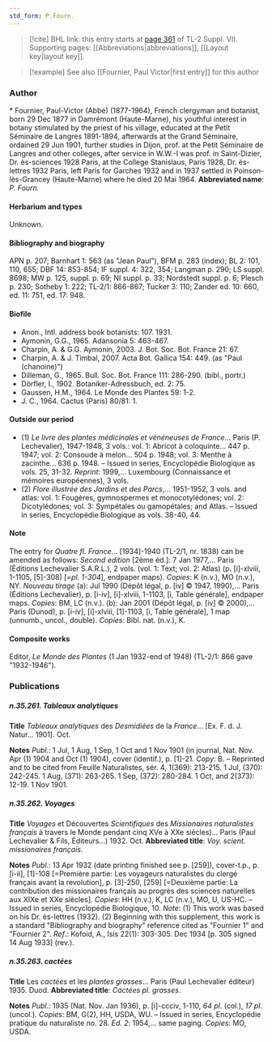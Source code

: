 ```yaml
---
std_form: P.Fourn.
---
```


> [!cite] BHL link: this entry starts at [page 361](https://www.biodiversitylibrary.org/page/33259865) of TL-2 Suppl. VII.
> Supporting pages: [[Abbreviations|abbreviations]], [[Layout key|layout key]].

> [!example] See also [[Fournier, Paul Victor|first entry]] for this author

### Author

\* Fournier, Paul-Victor (Abbé) (1877-1964), French clergyman and botanist, born 29 Dec 1877 in Damrémont (Haute-Marne), his youthful interest in botany stimulated by the priest of his village, educated at the Petit Séminaire de Langres 1891-1894, afterwards at the Grand Séminaire, ordained 29 Jun 1901, further studies in Dijon, prof. at the Petit Séminaire de Langres and other colleges, after service in W.W.-I was prof. in Saint-Dizier, Dr. ès-sciences 1928 Paris, at the College Stanislaus, Paris 1928, Dr. ès-lettres 1932 Paris, left Paris for Garches 1932 and in 1937 settled in Poinson-lès-Grancey (Haute-Marne) where he died 20 Mai 1964. 
**Abbreviated name**: *P. Fourn.*

#### Herbarium and types

Unknown.

#### Bibliography and biography

APN p. 207; Barnhart 1: 563 (as "Jean Paul"), BFM p. 283 (index); BL 2: 101, 110, 655; DBF 14: 853-854; IF suppl. 4: 322, 354; Langman p. 290; LS suppl. 8698; MW p. 125, suppl. p. 69; NI suppl. p. 33; Nordstedt suppl. p. 6; Plesch p. 230; Sotheby 1: 222; TL-2/1: 866-867; Tucker 3: 110; Zander ed. 10: 660, ed. 11: 751, ed. 17: 948.

#### Biofile

- Anon., Intl. address book botanists: 107. 1931.
- Aymonin, G.G., 1965. Adansonia 5: 463-467.
- Charpin, A. & G.G. Aymonin, 2003. J. Bot. Soc. Bot. France 21: 67.
- Charpin, A. & J. Timbal, 2007. Acta Bot. Gallica 154: 449. (as "Paul (chanoine)")
- Dilleman, G., 1965. Bull. Soc. Bot. France 111: 286-290. (bibl., portr.)
- Dörfler, I., 1902. Botaniker-Adressbuch, ed. 2: 75.
- Gaussen, H.M., 1964. Le Monde des Plantes 59: 1-2.
- J. C., 1964. Cactus (Paris) 80/81: 1.

#### Outside our period

- (1) *Le livre des plantes médicinales et vénéneuses de France*... Paris (P. Lechevalier), 1947-1948, 3 vols.: vol. 1: Abricot à coloquinte... 447 p. 1947; vol. 2: Consoude à melon... 504 p. 1948; vol. 3: Menthe à zacinthe... 636 p. 1948. – Issued in series, Encyclopédie Biologique as vols. 25, 31-32. *Reprint*: 1999,... Luxembourg (Connaissance et mémoires européennes), 3 vols.
- (2) *Flore illustrée des Jardins et des Parcs*,... 1951-1952, 3 vols. and atlas: vol. 1: Fougères, gymnospermes et monocotylédones; vol. 2: Dicotylédones; vol. 3: Sympétales ou gamopétales; and Atlas. – Issued in series, Encyclopédie Biologique as vols. 38-40, 44.

#### Note

The entry for *Quatre fl. France*... \[1934\]-1940 (TL-2/1, nr. 1838) can be amended as follows:
*Second edition* \[2ème éd.\]: 7 Jan 1977,... Paris (Éditions Lechevalier S.A.R.L.), 2 vols. (vol. 1: Text; vol. 2: Atlas) (p. \[i\]-xlviii, 1-1105, \[5\]-308) \[=*pl. 1-304*\], endpaper maps). *Copies*: K (n.v.), MO (n.v.), NY.
*Nouveau tirage* (a): Jul 1990 (Dépôt légal, p. \[iv\] © 1947, 1990),... Paris (Éditions Lechevalier), p. \[i-iv\], \[i\]-xlviii, 1-1103, \[i, Table générale\], endpaper maps. *Copies*: BM, LC (n.v.).
(b): Jan 2001 (Dépôt légal, p. \[iv\] © 2000),... Paris (Dunod), p. \[i-iv\], \[i\]-xlviii, \[1\]-1103, \[i, Table générale\], 1 map (unnumb., uncol., double). *Copies*: Bibl. nat. (n.v.), K.

#### Composite works

Editor, *Le Monde des Plantes* (1 Jan 1932-end of 1948) (TL-2/1: 866 gave "1932-1946").

### Publications

##### n.35.261. Tableaux analytiques

**Title**
*Tableaux analytiques* des *Desmidiées* de la *France*... \[Ex. F. d. J. Natur... 1901\]. Oct.

**Notes**
*Publ*.: 1 Jul, 1 Aug, 1 Sep, 1 Oct and 1 Nov 1901 (in journal, Nat. Nov. Apr (1) 1904 and Oct (1) 1904), cover (identif.), p. \[1\]-21. *Copy*: B. – Reprinted and to be cited from Feuille Naturalistes, sér. 4, 1(369): 213-215. 1 Jul, (370): 242-245. 1 Aug, (371): 263-265. 1 Sep, (372): 280-284. 1 Oct, and 2(373): 12-19. 1 Nov 1901.

##### n.35.262. Voyages

**Title**
*Voyages* et Découvertes *Scientifiques* des *Missionaires naturalistes français* à travers le Monde pendant cinq XVe à XXe siècles)... Paris (Paul Lechevalier & Fils, Éditeurs...) 1932. Oct.
**Abbreviated title**: *Voy. scient. missionaires français*.

**Notes**
*Publ*.: 13 Apr 1932 (date printing finished see p. \[259\]), cover-t.p., p. \[i-ii\], \[1\]-108 \[=Première partie: Les voyageurs naturalistes du clergé français avant la revolution\], p. \[3\]-250, \[259\] \[=Deuxième partie: La contribution des missionaires français au progrès des sciences naturelles aux XIXe et XXe siècles\]. *Copies*: HH (n.v.), K, LC (n.v.), MO, U, US-HC. – Issued in series, Encyclopédie Biologique, 10.
*Note*: (1) This work was based on his Dr. ès-lettres (1932). (2) Beginning with this supplement, this work is a standard "Bibliography and biography" reference cited as "Fournier 1" and "Fournier 2".
*Ref*.: Kofoid, A., Isis 22(1): 303-305. Dec 1934 \[p. 305 signed 14 Aug 1933\] (rev.).

##### n.35.263. cactées

**Title**
Les *cactées* et les *plantes grasses*... Paris (Paul Lechevalier éditeur) 1935. Duod.
**Abbreviated title**: *Cactées pl. grasses*.

**Notes**
*Publ*.: 1935 (Nat. Nov. Jan 1936), p. \[i\]-ccciv, 1-110, *64 pl*. (col.), *17 pl*. (uncol.). *Copies*: BM, G(2), HH, USDA, WU. – Issued in series, Encyclopédie pratique du naturaliste no. 28.
*Ed. 2*: 1954,... same paging. *Copies*: MO, USDA.

